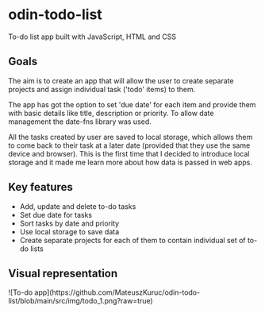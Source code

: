 # odin-todo-list
To-do list app built with JavaScript, HTML and CSS
<h2>Goals</h2>
<p>
The aim is to create an app that will allow the user to create separate projects and assign individual task ('todo' items) to them.
</p>
<p>
The app has got the option to set 'due date' for each item and provide them with basic details like title, description or priority. To allow date management the date-fns library was used.
</p>
<p>All the tasks created by user are saved to local storage, which allows them to come back to their task at a later date (provided that they use the same device and browser). This is the first time that I decided to introduce local storage and it made me learn more about how data is passed in web apps.</p>

<h2>Key features</h2>
<ul>
  <li>Add, update and delete to-do tasks</li>
  <li>Set due date for tasks</li>
  <li>Sort tasks by date and priority</li>
  <li>Use local storage to save data</li>
  <li>Create separate projects for each of them to contain individual set of to-do lists</li>
</ul>

<h2>Visual representation</h2>
![To-do app](https://github.com/MateuszKuruc/odin-todo-list/blob/main/src/img/todo_1.png?raw=true)

